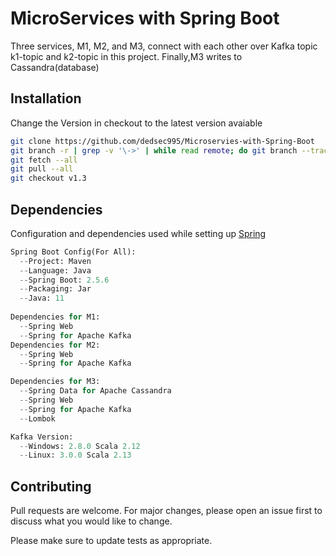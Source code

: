 # MicroServices with Spring Boot

Three services, M1, M2, and M3, connect with each other over Kafka topic k1-topic and k2-topic in this project.
Finally,M3 writes to Cassandra(database) 

## Installation

Change the Version in checkout to the latest version avaiable

```bash
git clone https://github.com/dedsec995/Microservies-with-Spring-Boot
git branch -r | grep -v '\->' | while read remote; do git branch --track "${​​​​​​​​​​​​​remote#origin/}​​​​​​​​​​​​​​​​​​​​" "$remote"; done
git fetch --all
git pull --all
git checkout v1.3
```

## Dependencies
Configuration and dependencies used while setting up [Spring](https://start.spring.io/)

```python
Spring Boot Config(For All):
  --Project: Maven
  --Language: Java
  --Spring Boot: 2.5.6
  --Packaging: Jar
  --Java: 11
  
Dependencies for M1:
  --Spring Web
  --Spring for Apache Kafka
Dependencies for M2:
  --Spring Web
  --Spring for Apache Kafka

Dependencies for M3:
  --Spring Data for Apache Cassandra
  --Spring Web
  --Spring for Apache Kafka
  --Lombok

Kafka Version:
  --Windows: 2.8.0 Scala 2.12
  --Linux: 3.0.0 Scala 2.13
```

## Contributing
Pull requests are welcome. For major changes, please open an issue first to discuss what you would like to change.

Please make sure to update tests as appropriate.
